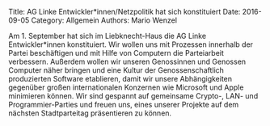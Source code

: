 Title: AG Linke Entwickler*innen/Netzpolitik hat sich konstituiert
Date: 2016-09-05
Category: Allgemein
Authors: Mario Wenzel

Am 1. September hat sich im Liebknecht-Haus die AG  Linke Entwickler*innen konstituiert. Wir wollen uns mit Prozessen innerhalb der Partei beschäftigen und mit Hilfe von Computern die Parteiarbeit verbessern. Außerdem wollen wir unseren Genossinnen und Genossen Computer näher bringen und eine Kultur der Genossenschaftlich produzierten Software etablieren, damit wir unsere Abhängigkeiten gegenüber großen internationalen Konzernen wie Microsoft und Apple minimieren können. Wir sind gespannt auf gemeinsame Crypto-, LAN- und Programmier-Parties und freuen uns, eines unserer Projekte auf dem nächsten Stadtparteitag präsentieren zu können.
